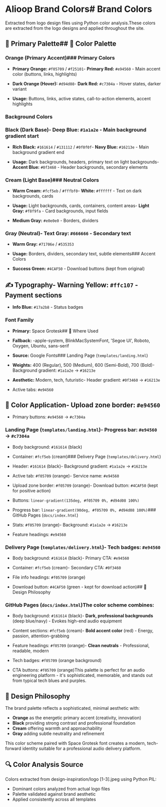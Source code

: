 # Alioop Brand Colors# Brand Colors



Extracted from logo design files using Python color analysis.These colors are extracted from the logo designs and applied throughout the site.



## 🎨 Primary Palette## 🎨 Color Palette



### Orange (Primary Accent)### Primary Colors

- **Primary Orange:** `#f05709` / `#f25101`- **Primary Red:** `#e94560` - Main accent color (buttons, links, highlights)

- **Dark Orange (Hover):** `#d94d08`- **Dark Red:** `#c7304a` - Hover states, darker variant

- **Usage:** Buttons, links, active states, call-to-action elements, accent highlights

### Background Colors

### Black (Dark Base)- **Deep Blue:** `#1a1a2e` - Main background gradient start

- **Rich Black:** `#161614` / `#131112` / `#0f0f0f`- **Navy Blue:** `#16213e` - Main background gradient end

- **Usage:** Dark backgrounds, headers, primary text on light backgrounds- **Accent Blue:** `#0f3460` - Header backgrounds, secondary elements



### Cream (Light Base)### Neutral Colors

- **Warm Cream:** `#fcf5eb` / `#fffbf0`- **White:** `#ffffff` - Text on dark backgrounds, cards

- **Usage:** Light backgrounds, cards, containers, content areas- **Light Gray:** `#f8f9fa` - Card backgrounds, input fields

- **Medium Gray:** `#e0e0e0` - Borders, dividers

### Gray (Neutral)- **Text Gray:** `#666666` - Secondary text

- **Warm Gray:** `#71706e` / `#535353`

- **Usage:** Borders, dividers, secondary text, subtle elements### Accent Colors

- **Success Green:** `#4CAF50` - Download buttons (kept from original)

## ✍️ Typography- **Warning Yellow:** `#ffc107` - Payment sections

- **Info Blue:** `#17a2b8` - Status badges

### Font Family

- **Primary:** Space Grotesk## 📍 Where Used

- **Fallback:** -apple-system, BlinkMacSystemFont, 'Segoe UI', Roboto, Oxygen, Ubuntu, sans-serif

- **Source:** Google Fonts### Landing Page (`templates/landing.html`)

- **Weights:** 400 (Regular), 500 (Medium), 600 (Semi-Bold), 700 (Bold)- Background gradient: `#1a1a2e` → `#16213e`

- **Aesthetic:** Modern, tech, futuristic- Header gradient: `#0f3460` → `#16213e`

- Active tabs: `#e94560`

## 📍 Color Application- Upload zone border: `#e94560`

- Primary buttons: `#e94560` → `#c7304a`

### Landing Page (`templates/landing.html`)- Progress bar: `#e94560` → `#c7304a`

- Body background: `#161614` (black)

- Container: `#fcf5eb` (cream)### Delivery Page (`templates/delivery.html`)

- Header: `#161614` (black)- Background gradient: `#1a1a2e` → `#16213e`

- Active tab: `#f05709` (orange)- Service name: `#e94560`

- Upload zone border: `#f05709` (orange)- Download button: `#4CAF50` (kept for positive action)

- Buttons: `linear-gradient(135deg, #f05709 0%, #d94d08 100%)`

- Progress bar: `linear-gradient(90deg, #f05709 0%, #d94d08 100%)`### GitHub Pages (`docs/index.html`)

- Stats: `#f05709` (orange)- Background: `#1a1a2e` → `#16213e`

- Feature headings: `#e94560`

### Delivery Page (`templates/delivery.html`)- Tech badges: `#e94560`

- Body background: `#161614` (black)- Primary CTA: `#e94560`

- Container: `#fcf5eb` (cream)- Secondary CTA: `#0f3460`

- File info headings: `#f05709` (orange)

- Download button: `#4CAF50` (green - kept for download action)## 🎯 Design Philosophy



### GitHub Pages (`docs/index.html`)The color scheme combines:

- Body background: `#161614` (black)- **Dark, professional backgrounds** (deep blue/navy) - Evokes high-end audio equipment

- Content sections: `#fcf5eb` (cream)- **Bold accent color** (red) - Energy, passion, attention-grabbing

- Feature headings: `#f05709` (orange)- **Clean neutrals** - Professional, readable, modern

- Tech badges: `#f05709` (orange background)

- CTA buttons: `#f05709` (orange)This palette is perfect for an audio engineering platform - it's sophisticated, memorable, and stands out from typical tech blues and purples.


## 🎯 Design Philosophy

The brand palette reflects a sophisticated, minimal aesthetic with:
- **Orange** as the energetic primary accent (creativity, innovation)
- **Black** providing strong contrast and professional foundation
- **Cream** offering warmth and approachability
- **Gray** adding subtle neutrality and refinement

This color scheme paired with Space Grotesk font creates a modern, tech-forward identity suitable for a professional audio delivery platform.

## 🔍 Color Analysis Source

Colors extracted from design-inspiration/logo [1-3].jpeg using Python PIL:
- Dominant colors analyzed from actual logo files
- Palette validated against brand aesthetic
- Applied consistently across all templates
